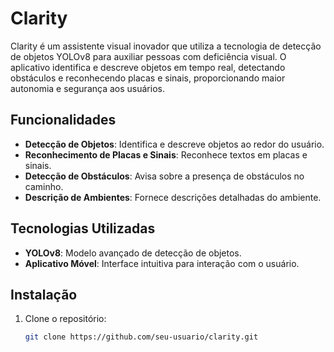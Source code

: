 # Clarity

Clarity é um assistente visual inovador que utiliza a tecnologia de detecção de objetos YOLOv8 para auxiliar pessoas com deficiência visual. O aplicativo identifica e descreve objetos em tempo real, detectando obstáculos e reconhecendo placas e sinais, proporcionando maior autonomia e segurança aos usuários.

## Funcionalidades

- **Detecção de Objetos**: Identifica e descreve objetos ao redor do usuário.
- **Reconhecimento de Placas e Sinais**: Reconhece textos em placas e sinais.
- **Detecção de Obstáculos**: Avisa sobre a presença de obstáculos no caminho.
- **Descrição de Ambientes**: Fornece descrições detalhadas do ambiente.

## Tecnologias Utilizadas

- **YOLOv8**: Modelo avançado de detecção de objetos.
- **Aplicativo Móvel**: Interface intuitiva para interação com o usuário.

## Instalação

1. Clone o repositório:
   ```bash
   git clone https://github.com/seu-usuario/clarity.git
